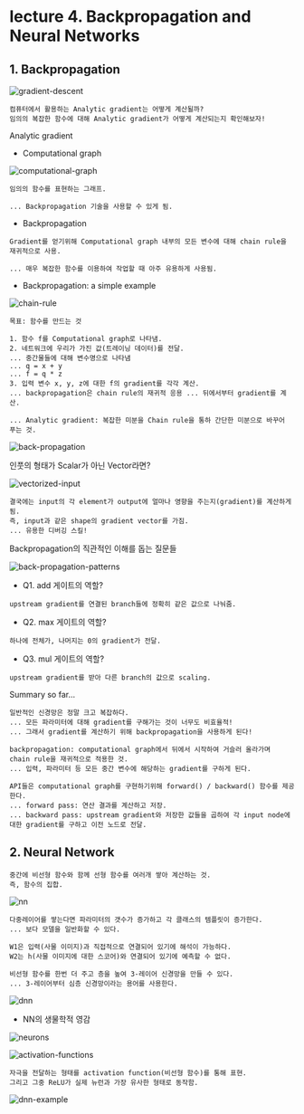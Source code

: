 ﻿# lecture 4. Backpropagation and Neural Networks

## 1. Backpropagation

![gradient-descent](./img/lect4/gradient-descent.PNG)

```
컴퓨터에서 활용하는 Analytic gradient는 어떻게 계산될까?
임의의 복잡한 함수에 대해 Analytic gradient가 어떻게 계산되는지 확인해보자!
```

Analytic gradient

- Computational graph

![computational-graph](./img/lect4/computational-graph.PNG)

```
임의의 함수를 표현하는 그래프.

... Backpropagation 기술을 사용할 수 있게 됨.
```

- Backpropagation

```
Gradient를 얻기위해 Computational graph 내부의 모든 변수에 대해 chain rule을 재귀적으로 사용.

... 매우 복잡한 함수를 이용하여 작업할 때 아주 유용하게 사용됨.
```

- Backpropagation: a simple example

![chain-rule](./img/lect4/chain-rule.PNG)

```
목표: 함수를 만드는 것

1. 함수 f를 Computational graph로 나타냄.
2. 네트워크에 우리가 가진 값(트레이닝 데이터)를 전달.
... 중간물들에 대해 변수명으로 나타냄
... q = x + y
... f = q * z
3. 입력 변수 x, y, z에 대한 f의 gradient를 각각 계산.
... backpropagation은 chain rule의 재귀적 응용 ... 뒤에서부터 gradient를 계산.

... Analytic gradient: 복잡한 미분을 Chain rule을 통하 간단한 미분으로 바꾸어 푸는 것.
```

![back-propagation](./img/lect4/back-propagation.PNG)

인풋의 형태가 Scalar가 아닌 Vector라면?

![vectorized-input](./img/lect4/vecotrized-input.PNG)

```
결국에는 input의 각 element가 output에 얼마나 영향을 주는지(gradient)를 계산하게됨.
즉, input과 같은 shape의 gradient vector를 가짐.
... 유용한 디버깅 스킬!
```

Backpropagation의 직관적인 이해를 돕는 질문들

![back-propagation-patterns](./img/lect4/back-propagation-patterns.PNG)

- Q1. add 게이트의 역할?

```
upstream gradient를 연결된 branch들에 정확히 같은 값으로 나눠줌.
```

- Q2. max 게이트의 역할?

```
하나에 전체가, 나머지는 0의 gradient가 전달.
```

- Q3. mul 게이트의 역할?

```
upstream gradient를 받아 다른 branch의 값으로 scaling.
```

Summary so far...

```
일반적인 신경망은 정말 크고 복잡하다.
... 모든 파라미터에 대해 gradient를 구해가는 것이 너무도 비효율적!
... 그래서 gradient를 계산하기 위해 backpropagation을 사용하게 된다!

backpropagation: computational graph에서 뒤에서 시작하여 거슬러 올라가며 chain rule을 재귀적으로 적용한 것.
... 입력, 파라미터 등 모든 중간 변수에 해당하는 gradient를 구하게 된다.

API들은 computational graph를 구현하기위해 forward() / backward() 함수를 제공한다.
... forward pass: 연산 결과를 계산하고 저장.
... backward pass: upstream gradient와 저장한 값들을 곱하여 각 input node에 대한 gradient를 구하고 이전 노드로 전달.
```

## 2. Neural Network

```
중간에 비선형 함수와 함께 선형 함수를 여러개 쌓아 계산하는 것.
즉, 함수의 집합.
```

![nn](./img/lect4/nn.PNG)

```
다중레이어를 쌓는다면 파라미터의 갯수가 증가하고 각 클래스의 템플릿이 증가한다.
... 보다 모델을 일반화할 수 있다.

W1은 입력(사물 이미지)과 직접적으로 연결되어 있기에 해석이 가능하다.
W2는 h(사물 이미지에 대한 스코어)와 연결되어 있기에 예측할 수 없다.

비선형 함수를 한번 더 주고 층을 높여 3-레이어 신경망을 만들 수 있다.
... 3-레이어부터 심층 신경망이라는 용어를 사용한다.
```

![dnn](./img/lect4/dnn.PNG)

- NN의 생물학적 영감

![neurons](./img/lect4/neurons.PNG)

![activation-functions](./img/lect4/activation-functions.PNG)

```
자극을 전달하는 형태를 activation function(비선형 함수)를 통해 표현.
그리고 그중 ReLU가 실제 뉴런과 가장 유사한 형태로 동작함.
```

![dnn-example](./img/lect4/dnn-example.PNG)
